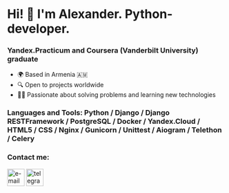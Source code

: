 # Hi! 👋 I'm Alexander. Python-developer.
### Yandex.Practicum and Coursera (Vanderbilt University) graduate
- 🌍 Based in Armenia 🇦🇲  
- 🔍 Open to projects worldwide  
- 👨‍💻 Passionate about solving problems and learning new technologies  
### Languages and Tools: Python / Django / Django RESTFramework / PostgreSQL / Docker / Yandex.Cloud / HTML5 / CSS / Nginx / Gunicorn / Unittest / Aiogram / Telethon / Celery
### Contact me:
[<img src='https://upload.wikimedia.org/wikipedia/commons/4/4e/Gmail_Icon.png' alt='e-mail' height='40'>](mailto:galenfea@gmail.com)
[<img src='https://upload.wikimedia.org/wikipedia/commons/8/82/Telegram_logo.svg' alt='telegram' height='40'>](http://t.me/Galenfea)
